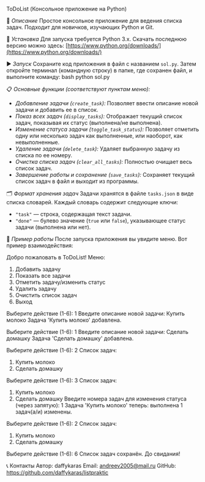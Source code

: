 ToDoList (Консольное приложение на Python)

📌 *Описание*
Простое консольное приложение для ведения списка задач. Подходит для новичков, изучающих Python и Git.

🚀 *Установка*
Для запуска требуется Python 3.x. Скачать последнюю версию можно здесь:
[https://www.python.org/downloads/](https://www.python.org/downloads/)

▶️ *Запуск*
Сохраните код приложения в файл с названием `sol.py`.
Затем откройте терминал (командную строку) в папке, где сохранен файл, и выполните команду:
bash
python sol.py

📋 *Основные функции (соответствуют пунктам меню):*
*   *Добавление задачи (`create_task`):* Позволяет ввести описание новой задачи и добавить ее в список.
*   *Показ всех задач (`display_tasks`):* Отображает текущий список задач, показывая их статус (выполнена/не выполнена).
*   *Изменение статуса задачи (`toggle_task_status`):* Позволяет отметить одну или несколько задач как выполненные, или наоборот, как невыполненные.
*   *Удаление задачи (`delete_task`):* Удаляет выбранную задачу из списка по ее номеру.
*   *Очистка списка задач (`clear_all_tasks`):* Полностью очищает весь список задач.
*   *Завершение работы и сохранение (`save_tasks`):* Сохраняет текущий список задач в файл и выходит из программы.

🗂 *Формат хранения задач*
Задачи хранятся в файле `tasks.json` в виде списка словарей. Каждый словарь содержит следующие ключи:
*   `"task"` — строка, содержащая текст задачи.
*   `"done"` — булево значение (`true` или `false`), указывающее статус задачи (выполнена или нет).

🧾 *Пример работы*
После запуска приложения вы увидите меню. Вот пример взаимодействия:

Добро пожаловать в ToDoList!
Меню:
1. Добавить задачу
2. Показать все задачи
3. Отметить задачу/изменить статус
4. Удалить задачу
5. Очистить список задач
6. Выход

Выберите действие (1-6): 1
Введите описание новой задачи: Купить молоко
Задача 'Купить молоко' добавлена.

Выберите действие (1-6): 1
Введите описание новой задачи: Сделать домашку
Задача 'Сделать домашку' добавлена.

Выберите действие (1-6): 2
Список задач:
1.  Купить молоко
2.  Сделать домашку

Выберите действие (1-6): 3
Список задач:
1. Купить молоко
2.  Сделать домашку
Введите номера задач для изменения статуса (через запятую): 1
Задача 'Купить молоко' теперь: выполнена
1 задач(а/и) изменены.

Выберите действие (1-6): 2
Список задач:
1.  Купить молоко
2.  Сделать домашку

Выберите действие (1-6): 6
Список задач сохранён. До свидания!

📞 Контакты Автор: daffykaras Email: andreev2005@mail.ru GitHub: https://github.com/daffykaras/listpraktic
